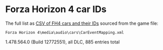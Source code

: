 # Forza Horizon 4 car IDs
The full list as [CSV of FH4 cars and their IDs](FH4%20car%20IDs.csv) sourced from the game file:
```
Forza Horizon 4\media\audio\cars\CarEventMapping.xml
```
1.478.564.0 (Build 12772551), all DLC, 885 entries total

<!--
  HOW TO STYLE YOUR TEXT ON GitHub

  You can mix some HTML with the Markdown syntax
    https://github.com/tchapi/markdown-cheatsheet
    https://github.github.com/gfm/
-->
